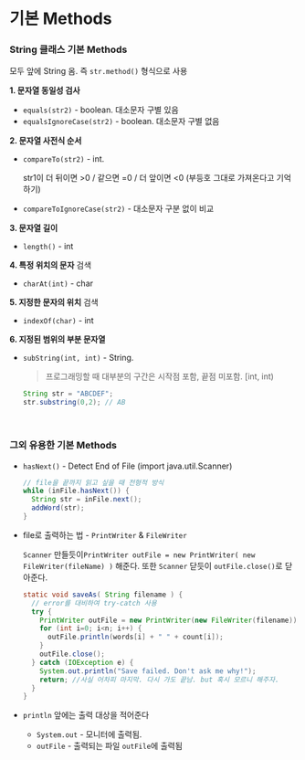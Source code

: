 # 기본 Methods



### String 클래스 기본 Methods

모두 앞에 String 옴. 즉 `str.method()` 형식으로 사용



**1. 문자열 동일성 검사**

- `equals(str2)` - boolean. 대소문자 구별 있음
-  `equalsIgnoreCase(str2)` - boolean. 대소문자 구별 없음



**2. 문자열 사전식 순서**

- `compareTo(str2)` - int.

  str1이 더 뒤이면 >0 / 같으면 =0 / 더 앞이면 <0 (부등호 그대로 가져온다고 기억하기)

- `compareToIgnoreCase(str2)` - 대소문자 구분 없이 비교




**3. 문자열 길이**

- `length()` - int



**4. 특정 위치의 문자** 검색

- `charAt(int)` - char



**5. 지정한 문자의 위치** 검색

- `indexOf(char)` - int



**6. 지정된 범위의 부분 문자열**

- `subString(int, int)` - String. 

  > 프로그래밍할 때 대부분의 구간은 시작점 포함, 끝점 미포함. [int, int)

  ```java
  String str = "ABCDEF";
  str.substring(0,2); // AB 
  ```

  ​



### 그외 유용한 기본 Methods

- `hasNext()` - Detect End of File (import java.util.Scanner)

  ```java
  // file을 끝까지 읽고 싶을 때 전형적 방식
  while (inFile.hasNext()) {
    String str = inFile.next();
    addWord(str);
  }
  ```

- file로 출력하는 법 - `PrintWriter` & `FileWriter`

  `Scanner` 만들듯이`PrintWriter outFile = new PrintWriter( new FileWriter(fileName) )` 해준다. 또한 `Scanner` 닫듯이 `outFile.close()`로 닫아준다.

  ```java
  static void saveAs( String filename ) {
    // error를 대비하여 try-catch 사용 
    try {
      PrintWriter outFile = new PrintWriter(new FileWriter(filename));
      for (int i=0; i<n; i++) {
        outFile.println(words[i] + " " + count[i]);
      }
      outFile.close();
    } catch (IOException e) {
      System.out.println("Save failed. Don't ask me why!");
      return; //사실 어차피 마지막. 다시 가도 끝남. but 혹시 모르니 해주자.
    }
  }
  ```

- `println` 앞에는 출력 대상을 적어준다

  - `System.out` - 모니터에 출력됨.
  - `outFile` - 출력되는 파일 `outFile`에 출력됨